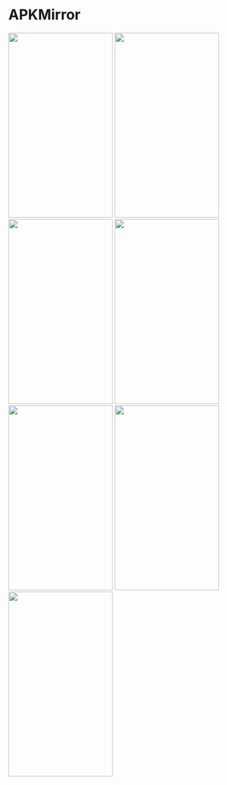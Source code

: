 # APKMirror
<img src="https://raw.githubusercontent.com/vojta-horanek/APKMirror/master/screenshots/1.png" width="208" height="368" />
<img src="https://raw.githubusercontent.com/vojta-horanek/APKMirror/master/screenshots/2.png" width="208" height="368" />
<img src="https://raw.githubusercontent.com/vojta-horanek/APKMirror/master/screenshots/3.png" width="208" height="368" />
<img src="https://raw.githubusercontent.com/vojta-horanek/APKMirror/master/screenshots/4.png" width="208" height="368" />
<img src="https://raw.githubusercontent.com/vojta-horanek/APKMirror/master/screenshots/5.png" width="208" height="368" />
<img src="https://raw.githubusercontent.com/vojta-horanek/APKMirror/master/screenshots/6.png" width="208" height="368" />
<img src="https://raw.githubusercontent.com/vojta-horanek/APKMirror/master/screenshots/7.png" width="208" height="368" />



